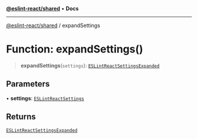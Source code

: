 [**@eslint-react/shared**](../README.md) • **Docs**

***

[@eslint-react/shared](../README.md) / expandSettings

# Function: expandSettings()

> **expandSettings**(`settings`): [`ESLintReactSettingsExpanded`](../interfaces/ESLintReactSettingsExpanded.md)

## Parameters

• **settings**: [`ESLintReactSettings`](../interfaces/ESLintReactSettings.md)

## Returns

[`ESLintReactSettingsExpanded`](../interfaces/ESLintReactSettingsExpanded.md)
